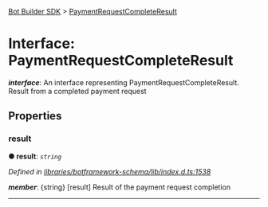 [Bot Builder SDK](../README.md) > [PaymentRequestCompleteResult](../interfaces/botbuilder.paymentrequestcompleteresult.md)



# Interface: PaymentRequestCompleteResult

*__interface__*: An interface representing PaymentRequestCompleteResult. Result from a completed payment request



## Properties
<a id="result"></a>

###  result

**●  result**:  *`string`* 

*Defined in [libraries/botframework-schema/lib/index.d.ts:1538](https://github.com/Microsoft/botbuilder-js/blob/8495ddc/libraries/botframework-schema/lib/index.d.ts#L1538)*


*__member__*: {string} [result] Result of the payment request completion





___


